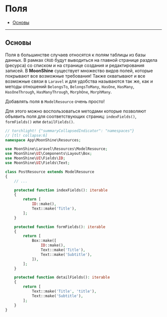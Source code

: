 # Поля

- [Основы](#basics)

---

<a name="basics"></a>
## Основы

Поля в большинстве случаев относятся к полям таблицы из базы данных.
В рамках `CRUD` будут выводиться на главной странице раздела (ресурса) со списком и на странице создания и редактирования записей.
В **MoonShine** существует множество видов полей, которые покрывают все возможные требования!
Также охватывают и все возможные связи в `Laravel` и для удобства называются так же, как и методы отношений `BelongsTo`, `BelongsToMany`, `HasOne`, `HasMany`, `HasOneThrough`, `HasManyThrough`, `MorphOne`, `MorphMany`.

Добавлять поля в `ModelResource` очень просто!

Для этого можно воспользоваться методами которые позволяют объявить поля для соответствующих страниц: `indexFields()`, `formFields()` или `detailFields()`.

```php
// torchlight! {"summaryCollapsedIndicator": "namespaces"}
// [tl! collapse:6]
namespace App\MoonShine\Resources;

use MoonShine\Laravel\Resources\ModelResource;
use MoonShine\UI\Components\Layout\Box;
use MoonShine\UI\Fields\ID;
use MoonShine\UI\Fields\Text;

class PostResource extends ModelResource
{
    // ...

    protected function indexFields(): iterable
    {
        return [
            ID::make(),
            Text::make('Title'),
        ];
    }

    protected function formFields(): iterable
    {
        return [
            Box::make([
                ID::make(),
                Text::make('Title'),
                Text::make('Subtitle'),
            ]),
        ];
    }

    protected function detailFields(): iterable
    {
        return [
            Text::make('Title', 'title'),
            Text::make('Subtitle'),
        ];
    }
}
```
